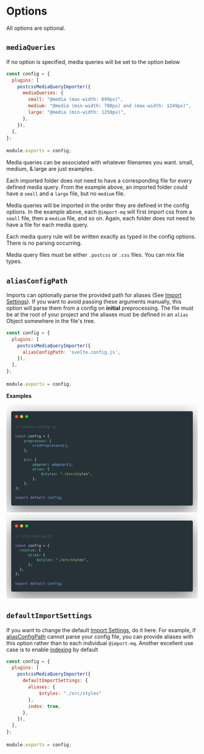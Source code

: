 # Options

All options are optional.

## `mediaQueries`

If no option is specified, media queries will be set to the option below

```js
const config = {
  plugins: [
    postcssMediaQueryImporter({
      mediaQueries: {
        small: "@media (max-width: 699px)",
        medium: "@media (min-width: 700px) and (max-width: 1249px)",
        large: "@media (min-width: 1250px)",
      },
    }),
  ],
};

module.exports = config;
```

Media queries can be associated with whatever filenames you want. small, medium, & large are just examples.

Each imported folder does not need to have a corresponding file for every defined media query. From the example above, an imported folder could have a `small` and a `large` file, but no `medium` file.

Media queries will be imported in the order they are defined in the config options. In the example above, each `@import-mq` will first import css from a `small` file, then a `medium` file, and so on. Again, each folder does not need to have a file for each media query.

Each media query rule will be written exactly as typed in the config options. There is no parsing occurring.

Media query files must be either `.postcss` or `.css` files. You can mix file types.

## `aliasConfigPath`

Imports can optionally parse the provided path for aliases (See [Import Settings](/docs/ImportSettings.md#aliases)). If you want to avoid passing these arguments manually, this option will parse them from a config on **initial** preprocessing. The file must be at the root of your project and the aliases must be defined in an `alias` Object somewhere in the file's tree.

```js
const config = {
  plugins: [
    postcssMediaQueryImporter({
      aliasConfigPath: 'svelte.config.js',
    }),
  ],
};

module.exports = config;
```

**Examples**

![Svelte Example](/docs/assets/svelte-config.png)
![Vite Example](/docs/assets/vite-config.png)

## `defaultImportSettings`

If you want to change the default [Import Settings](/docs/ImportSettings.md), do it here. For example, if [aliasConfigPath](#aliasConfigPath) cannot parse your config file, you can provide aliases with this option rather than to each individual `@import-mq`. Another excellent use case is to enable [indexing](/docs/ImportSettings.md#index) by default

```js
const config = {
  plugins: [
    postcssMediaQueryImporter({
      defaultImportSettings: {
        aliases: {
            $styles: "./src/styles"
        },
        index: true,
      },
    }),
  ],
};

module.exports = config;
```